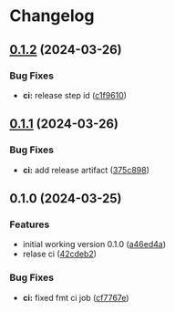 # Changelog

## [0.1.2](https://github.com/awmath/pip-license-check/compare/v0.1.1...v0.1.2) (2024-03-26)


### Bug Fixes

* **ci:** release step id ([c1f9610](https://github.com/awmath/pip-license-check/commit/c1f9610cbdfc6cf53ec0d9e80b5a8a30db7a91d4))

## [0.1.1](https://github.com/awmath/pip-license-check/compare/v0.1.0...v0.1.1) (2024-03-26)


### Bug Fixes

* **ci:** add release artifact ([375c898](https://github.com/awmath/pip-license-check/commit/375c898537f05961ceb80e2ef62023ce1aee5997))

## 0.1.0 (2024-03-25)


### Features

* initial working version 0.1.0 ([a46ed4a](https://github.com/awmath/pip-license-check/commit/a46ed4a70d86bd151763e7edc5c7aba576fa9aec))
* relase ci ([42cdeb2](https://github.com/awmath/pip-license-check/commit/42cdeb2a0da543c2bd2e63132742e4ecd8a89740))


### Bug Fixes

* **ci:** fixed fmt ci job ([cf7767e](https://github.com/awmath/pip-license-check/commit/cf7767ed730d7ffb5bbfe42a34c41f518de749d7))
